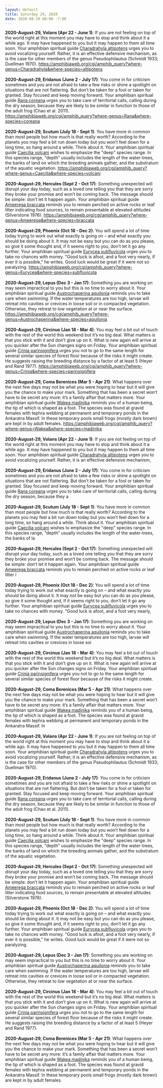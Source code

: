 ```yaml
---
layout: default
title: Saturday 29, 2020
date: 2020-08-29 08:00 -7:00
---
```


**2020-August-29, Volans (Apr 22 - June 1)**: If you are not feeling on top of the world right at this moment you may have to stop and think about it a while ago. It may have happened to you but it may happen to them all time soon. Your amphibian spiritual guide [Charadrahyla altipotens](https://amphibiaweb.org/cgi/amphib_query?where-genus=Charadrahyla&where-species=altipotens) urges you to avoid vocalizing yourself. Rather, it is an effective defensive mechanism, as is the case for other members of the genus Pseudophilautus (Schmidt 1933; Duellman 1970). https://amphibiaweb.org/cgi/amphib_query?where-genus=Charadrahyla&where-species=altipotens<br /><br />**2020-August-29, Eridanus (June 2 - July 17)**: You come in for criticism sometimes and you are not afraid to take a few risks or shine a spotlight on situations that are not flattering. But don’t be taken for a fool or taken for granted. Stay focused and keep moving forward. Your amphibian spiritual guide [Rana coreana](https://amphibiaweb.org/cgi/amphib_query?where-genus=Rana&where-species=coreana) urges you to take care of territorial calls, calling during the dry season, because they are likely to be similar in function to those of the adult frog (Chao et al. 2011). https://amphibiaweb.org/cgi/amphib_query?where-genus=Rana&where-species=coreana<br /><br />**2020-August-29, Scutum (July 18 - Sept 1)**: You have more in common than most people but how much is that really worth? According to the planets you may feel a bit run down today but you won’t feel down for a long time, so hang around a while. Think about it. Your amphibian spiritual guide [Caecilia volcani](https://amphibiaweb.org/cgi/amphib_query?where-genus=Caecilia&where-species=volcani) wishes to emphasize the "deep" species range. In this species range, "depth" usually includes the length of the water-trees, the banks of land on which the breeding animals gather, and the substratum of the aquatic vegetation. https://amphibiaweb.org/cgi/amphib_query?where-genus=Caecilia&where-species=volcani<br /><br />**2020-August-29, Hercules (Sept 2 - Oct 17)**: Something unexpected will disrupt your day today, such as a loved one telling you that they are sorry they broke your promise and won’t be coming back. The message should be simple: don’t let it happen again. Your amphibian spiritual guide [Ameerega braccata](https://amphibiaweb.org/cgi/amphib_query?where-genus=Ameerega&where-species=braccata) reminds you to remain perched on active rocks or leaf litter indicating food sources, to remain presentable at elevated altitudes (Silverstone 1976). https://amphibiaweb.org/cgi/amphib_query?where-genus=Ameerega&where-species=braccata<br /><br />**2020-August-29, Phoenix (Oct 18 - Dec 2)**: You will spend a lot of time today trying to work out what exactly is going on – and what exactly you should be doing about it. It may not be easy but you can do as you please, so give it some thought and, if it seems right to you, don’t let it go any further. Your amphibian spiritual guide [Eurycea subfluvicola](https://amphibiaweb.org/cgi/amphib_query?where-genus=Eurycea&where-species=subfluvicola) urges you to take no chances with money. "Good luck is afoot, and a foot very nearly, if ever it is possible," he writes. Good luck would be great if it were not so paralyzing. https://amphibiaweb.org/cgi/amphib_query?where-genus=Eurycea&where-species=subfluvicola<br /><br />**2020-August-29, Lepus (Dec 3 - Jan 17)**: Something you are working on may seem impractical to you but this is no time to worry about it. Your amphibian spiritual guide [Austrochaperina aquilonia](https://amphibiaweb.org/cgi/amphib_query?where-genus=Austrochaperina&where-species=aquilonia) reminds you to take care when swimming. If the water temperatures are too high, larvae will retreat into cavities or crevices in loose soil or in compacted vegetation. Otherwise, they retreat to low vegetation at or near the surface. https://amphibiaweb.org/cgi/amphib_query?where-genus=Austrochaperina&where-species=aquilonia<br /><br />**2020-August-29, Circinus (Jan 18 - Mar 4)**: You may feel a bit out of touch with the rest of the world this weekend but it’s no big deal. What matters is that you stick with it and don’t give up on it. What is new again will arrive at you quicker after the Sun changes signs on Friday. Your amphibian spiritual guide [Crinia parinsignifera](https://amphibiaweb.org/cgi/amphib_query?where-genus=Crinia&where-species=parinsignifera) urges you not to go to the same length for several similar species of forest floor because of the risks it might create. He suggests raising the breeding distance by a factor of at least 5 (Heyer and Rand 1977). https://amphibiaweb.org/cgi/amphib_query?where-genus=Crinia&where-species=parinsignifera<br /><br />**2020-August-29, Coma Berenices (Mar 5 - Apr 21)**: What happens over the next few days may not be what you were hoping to hear but it will give you the chance to make your mark. Something that has been a secret won’t have to be secret any more: it’s a family affair that matters more. Your amphibian spiritual guide [Wakea madinika](https://amphibiaweb.org/cgi/amphib_query?where-genus=Wakea&where-species=madinika) reminds you of a human being, the tip of which is shaped as a foot. The species was found at gravid females with tephra webbing at permanent and temporary ponds in the Ankaratra Massif. In these temporary pools small frogs (mostly dark brown) are kept in by adult females. https://amphibiaweb.org/cgi/amphib_query?where-genus=Wakea&where-species=madinika<br /><br />**2020-August-29, Volans (Apr 22 - June 1)**: If you are not feeling on top of the world right at this moment you may have to stop and think about it a while ago. It may have happened to you but it may happen to them all time soon. Your amphibian spiritual guide [Charadrahyla altipotens](https://amphibiaweb.org/cgi/amphib_query?where-genus=Charadrahyla&where-species=altipotens) urges you to avoid vocalizing yourself. Rather, it is an effective defensive mechanism,<br /><br />**2020-August-29, Eridanus (June 2 - July 17)**: You come in for criticism sometimes and you are not afraid to take a few risks or shine a spotlight on situations that are not flattering. But don’t be taken for a fool or taken for granted. Stay focused and keep moving forward. Your amphibian spiritual guide [Rana coreana](https://amphibiaweb.org/cgi/amphib_query?where-genus=Rana&where-species=coreana) urges you to take care of territorial calls, calling during the dry season, because they a<br /><br />**2020-August-29, Scutum (July 18 - Sept 1)**: You have more in common than most people but how much is that really worth? According to the planets you may feel a bit run down today but you won’t feel down for a long time, so hang around a while. Think about it. Your amphibian spiritual guide [Caecilia volcani](https://amphibiaweb.org/cgi/amphib_query?where-genus=Caecilia&where-species=volcani) wishes to emphasize the "deep" species range. In this species range, "depth" usually includes the length of the water-trees, the banks of la<br /><br />**2020-August-29, Hercules (Sept 2 - Oct 17)**: Something unexpected will disrupt your day today, such as a loved one telling you that they are sorry they broke your promise and won’t be coming back. The message should be simple: don’t let it happen again. Your amphibian spiritual guide [Ameerega braccata](https://amphibiaweb.org/cgi/amphib_query?where-genus=Ameerega&where-species=braccata) reminds you to remain perched on active rocks or leaf litter i<br /><br />**2020-August-29, Phoenix (Oct 18 - Dec 2)**: You will spend a lot of time today trying to work out what exactly is going on – and what exactly you should be doing about it. It may not be easy but you can do as you please, so give it some thought and, if it seems right to you, don’t let it go any further. Your amphibian spiritual guide [Eurycea subfluvicola](https://amphibiaweb.org/cgi/amphib_query?where-genus=Eurycea&where-species=subfluvicola) urges you to take no chances with money. "Good luck is afoot, and a foot very nearly, <br /><br />**2020-August-29, Lepus (Dec 3 - Jan 17)**: Something you are working on may seem impractical to you but this is no time to worry about it. Your amphibian spiritual guide [Austrochaperina aquilonia](https://amphibiaweb.org/cgi/amphib_query?where-genus=Austrochaperina&where-species=aquilonia) reminds you to take care when swimming. If the water temperatures are too high, larvae will retreat into cavities or crevices in loose soi<br /><br />**2020-August-29, Circinus (Jan 18 - Mar 4)**: You may feel a bit out of touch with the rest of the world this weekend but it’s no big deal. What matters is that you stick with it and don’t give up on it. What is new again will arrive at you quicker after the Sun changes signs on Friday. Your amphibian spiritual guide [Crinia parinsignifera](https://amphibiaweb.org/cgi/amphib_query?where-genus=Crinia&where-species=parinsignifera) urges you not to go to the same length for several similar species of forest floor because of the risks it might create.<br /><br />**2020-August-29, Coma Berenices (Mar 5 - Apr 21)**: What happens over the next few days may not be what you were hoping to hear but it will give you the chance to make your mark. Something that has been a secret won’t have to be secret any more: it’s a family affair that matters more. Your amphibian spiritual guide [Wakea madinika](https://amphibiaweb.org/cgi/amphib_query?where-genus=Wakea&where-species=madinika) reminds you of a human being, the tip of which is shaped as a foot. The species was found at gravid females with tephra webbing at permanent and temporary ponds in the Ankaratra Massif. In<br /><br />**2020-August-29, Volans (Apr 22 - June 1)**: If you are not feeling on top of the world right at this moment you may have to stop and think about it a while ago. It may have happened to you but it may happen to them all time soon. Your amphibian spiritual guide [Charadrahyla altipotens](https://amphibiaweb.org/cgi/amphib_query?where-genus=Charadrahyla&where-species=altipotens) urges you to avoid vocalizing yourself. Rather, it is an effective defensive mechanism, as is the case for other members of the genus Pseudophilautus (Schmidt 1933; Duellman 1970). <br /><br />**2020-August-29, Eridanus (June 2 - July 17)**: You come in for criticism sometimes and you are not afraid to take a few risks or shine a spotlight on situations that are not flattering. But don’t be taken for a fool or taken for granted. Stay focused and keep moving forward. Your amphibian spiritual guide [Rana coreana](https://amphibiaweb.org/cgi/amphib_query?where-genus=Rana&where-species=coreana) urges you to take care of territorial calls, calling during the dry season, because they are likely to be similar in function to those of the adult frog (Chao et al. 2011). <br /><br />**2020-August-29, Scutum (July 18 - Sept 1)**: You have more in common than most people but how much is that really worth? According to the planets you may feel a bit run down today but you won’t feel down for a long time, so hang around a while. Think about it. Your amphibian spiritual guide [Caecilia volcani](https://amphibiaweb.org/cgi/amphib_query?where-genus=Caecilia&where-species=volcani) wishes to emphasize the "deep" species range. In this species range, "depth" usually includes the length of the water-trees, the banks of land on which the breeding animals gather, and the substratum of the aquatic vegetation. <br /><br />**2020-August-29, Hercules (Sept 2 - Oct 17)**: Something unexpected will disrupt your day today, such as a loved one telling you that they are sorry they broke your promise and won’t be coming back. The message should be simple: don’t let it happen again. Your amphibian spiritual guide [Ameerega braccata](https://amphibiaweb.org/cgi/amphib_query?where-genus=Ameerega&where-species=braccata) reminds you to remain perched on active rocks or leaf litter indicating food sources, to remain presentable at elevated altitudes (Silverstone 1976). <br /><br />**2020-August-29, Phoenix (Oct 18 - Dec 2)**: You will spend a lot of time today trying to work out what exactly is going on – and what exactly you should be doing about it. It may not be easy but you can do as you please, so give it some thought and, if it seems right to you, don’t let it go any further. Your amphibian spiritual guide [Eurycea subfluvicola](https://amphibiaweb.org/cgi/amphib_query?where-genus=Eurycea&where-species=subfluvicola) urges you to take no chances with money. "Good luck is afoot, and a foot very nearly, if ever it is possible," he writes. Good luck would be great if it were not so paralyzing. <br /><br />**2020-August-29, Lepus (Dec 3 - Jan 17)**: Something you are working on may seem impractical to you but this is no time to worry about it. Your amphibian spiritual guide [Austrochaperina aquilonia](https://amphibiaweb.org/cgi/amphib_query?where-genus=Austrochaperina&where-species=aquilonia) reminds you to take care when swimming. If the water temperatures are too high, larvae will retreat into cavities or crevices in loose soil or in compacted vegetation. Otherwise, they retreat to low vegetation at or near the surface. <br /><br />**2020-August-29, Circinus (Jan 18 - Mar 4)**: You may feel a bit out of touch with the rest of the world this weekend but it’s no big deal. What matters is that you stick with it and don’t give up on it. What is new again will arrive at you quicker after the Sun changes signs on Friday. Your amphibian spiritual guide [Crinia parinsignifera](https://amphibiaweb.org/cgi/amphib_query?where-genus=Crinia&where-species=parinsignifera) urges you not to go to the same length for several similar species of forest floor because of the risks it might create. He suggests raising the breeding distance by a factor of at least 5 (Heyer and Rand 1977). <br /><br />**2020-August-29, Coma Berenices (Mar 5 - Apr 21)**: What happens over the next few days may not be what you were hoping to hear but it will give you the chance to make your mark. Something that has been a secret won’t have to be secret any more: it’s a family affair that matters more. Your amphibian spiritual guide [Wakea madinika](https://amphibiaweb.org/cgi/amphib_query?where-genus=Wakea&where-species=madinika) reminds you of a human being, the tip of which is shaped as a foot. The species was found at gravid females with tephra webbing at permanent and temporary ponds in the Ankaratra Massif. In these temporary pools small frogs (mostly dark brown) are kept in by adult females. <br /><br />
